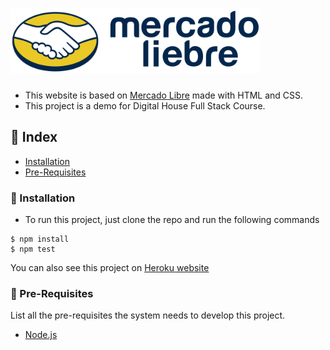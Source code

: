 # <img src="/public/images/logo-mercado-liebre.svg" alt="drawing" width="400"/>

- This website is based on [Mercado Libre](https://www.mercadolibre.com.ar/) made with HTML and CSS.
- This project is a demo for Digital House Full Stack Course.

## :ledger: Index

- [Installation](#electric_plug-installation)
- [Pre-Requisites](#notebook-pre-requisites)

### :electric_plug: Installation

- To run this project, just clone the repo and run the following commands

```
$ npm install
$ npm test
```

You can also see this project on [Heroku website](https://mercado-liebre-juan-serrano.herokuapp.com/S)

### :notebook: Pre-Requisites

List all the pre-requisites the system needs to develop this project.

- [Node.js](https://nodejs.org/es/)
